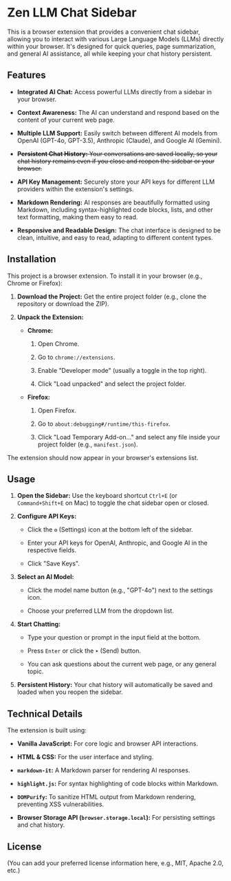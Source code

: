 # Zen LLM Chat Sidebar

This is a browser extension that provides a convenient chat sidebar, allowing you to interact with various Large Language Models (LLMs) directly within your browser. It's designed for quick queries, page summarization, and general AI assistance, all while keeping your chat history persistent.

## Features

* **Integrated AI Chat:** Access powerful LLMs directly from a sidebar in your browser.

* **Context Awareness:** The AI can understand and respond based on the content of your current web page.

* **Multiple LLM Support:** Easily switch between different AI models from OpenAI (GPT-4o, GPT-3.5), Anthropic (Claude), and Google AI (Gemini).

* ~~**Persistent Chat History:** Your conversations are saved locally, so your chat history remains even if you close and reopen the sidebar or your browser.~~

* **API Key Management:** Securely store your API keys for different LLM providers within the extension's settings.

* **Markdown Rendering:** AI responses are beautifully formatted using Markdown, including syntax-highlighted code blocks, lists, and other text formatting, making them easy to read.

* **Responsive and Readable Design:** The chat interface is designed to be clean, intuitive, and easy to read, adapting to different content types.

## Installation

This project is a browser extension. To install it in your browser (e.g., Chrome or Firefox):

1.  **Download the Project:** Get the entire project folder (e.g., clone the repository or download the ZIP).

2.  **Unpack the Extension:**

    * **Chrome:**

        1.  Open Chrome.

        2.  Go to `chrome://extensions`.

        3.  Enable "Developer mode" (usually a toggle in the top right).

        4.  Click "Load unpacked" and select the project folder.

    * **Firefox:**

        1.  Open Firefox.

        2.  Go to `about:debugging#/runtime/this-firefox`.

        3.  Click "Load Temporary Add-on..." and select any file inside your project folder (e.g., `manifest.json`).

The extension should now appear in your browser's extensions list.

## Usage

1.  **Open the Sidebar:** Use the keyboard shortcut `Ctrl+E` (or `Command+Shift+E` on Mac) to toggle the chat sidebar open or closed.

2.  **Configure API Keys:**

    * Click the `⚙️` (Settings) icon at the bottom left of the sidebar.

    * Enter your API keys for OpenAI, Anthropic, and Google AI in the respective fields.

    * Click "Save Keys".

3.  **Select an AI Model:**

    * Click the model name button (e.g., "GPT-4o") next to the settings icon.

    * Choose your preferred LLM from the dropdown list.

4.  **Start Chatting:**

    * Type your question or prompt in the input field at the bottom.

    * Press `Enter` or click the `➤` (Send) button.

    * You can ask questions about the current web page, or any general topic.

5.  **Persistent History:** Your chat history will automatically be saved and loaded when you reopen the sidebar.

## Technical Details

The extension is built using:

* **Vanilla JavaScript:** For core logic and browser API interactions.

* **HTML & CSS:** For the user interface and styling.

* **`markdown-it`:** A Markdown parser for rendering AI responses.

* **`highlight.js`:** For syntax highlighting of code blocks within Markdown.

* **`DOMPurify`:** To sanitize HTML output from Markdown rendering, preventing XSS vulnerabilities.

* **Browser Storage API (`browser.storage.local`):** For persisting settings and chat history.

## License

(You can add your preferred license information here, e.g., MIT, Apache 2.0, etc.)
